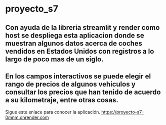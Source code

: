 # proyecto_s7
## Con ayuda de la libreria streamlit y render como host se despliega esta aplicacion donde se muestran algunos datos acerca de coches vendidos en Estados Unidos con registros a lo largo de poco mas de un siglo.
## En los campos interactivos se puede elegir el rango de precios de algunos vehiculos y consultar los precios que han tenido de acuerdo a su kilometraje, entre otras cosas.

Sigue este enlace para conocer la aplicación.
https://proyecto-s7-0mnm.onrender.com
